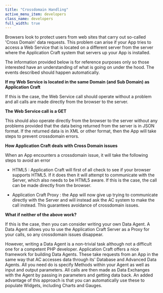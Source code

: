 ```yaml
---
title: "Crossdomain Handling"
active_menu_item: developers
class_name: developers
full_width: true
---
```



Browsers look to protect users from web sites that carry out so-called 'Cross Domain' data requests. This problem can arise if your App tries to access a Web Service that is located on a different server from the server where the Application Craft system that servers up your App is installed.

The information provided below is for reference purposes only so those interested have an understanding of what is going on under the hood. The events described should happen automatically.

**If my Web Service is located in the same Domain (and Sub Domain) as Application Craft**

If this is the case, the Web Service call should operate without a problem and all calls are made directly from the browser to the server.

**The Web Service call is a GET**

This should also operate directly from the browser to the server without any problems provided that the data being returned from the server is in JSON format. If the returned data is in XML or other format, then the App will take steps to prevent crossdomain errors.

**How Application Craft deals with Cross Domain issues**

When an App encounters a crossdomain issue, it will take the following steps to avoid an error

 - HTML5 : Application Craft will first of all check to see if your browser supports HTML5. If it does then it will attempt to communicate with the Server, which also needs to be HTML5 aware. If this is the case, the call can be made directly from the browser.

 - Application Craft Proxy : the App will now give up trying to communicate directly with the Server and will instead ask the AC system to make the call instead. This guarantees avoidance of crossdomain issues.

**What if neither of the above work?**

If this is the case, then you can consider writing your own Data Agent. A Data Agent allows you to use the Application Craft Server as a Proxy for your calls, so any crossdomain issues disappear.

However, writing a Data Agent is a non-trivial task although not a difficult one for a competent PHP developer. Application Craft offers a nice framework for building Data Agents. These take requests from an App in the same way that AC accesses data through its' Database and Advanced Data Agents. All you need do is specify Methods within your Agent as well as input and output parameters. All calls are then made as Data Exchanges with the Agent by passing in parameters and getting data back. An added advantage of this approach is that you can automatically use these to populate Widgets, including Charts and Gauges.

